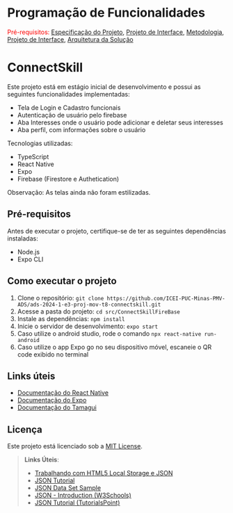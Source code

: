 # Programação de Funcionalidades

<span style="color:red">Pré-requisitos: <a href="2-Especificação do Projeto.md"> Especificação do Projeto</a></span>, <a href="3-Projeto de Interface.md"> Projeto de Interface</a>, <a href="4-Metodologia.md"> Metodologia</a>, <a href="3-Projeto de Interface.md"> Projeto de Interface</a>, <a href="5-Arquitetura da Solução.md"> Arquitetura da Solução</a>

# ConnectSkill

Este projeto está em estágio inicial de desenvolvimento e possui as seguintes funcionalidades implementadas:

- Tela de Login e Cadastro funcionais
- Autenticação de usuário pelo firebase
- Aba Interesses onde o usuário pode adicionar e deletar seus interesses 
- Aba perfil, com informações sobre o usuário

Tecnologias utilizadas:
- TypeScript
- React Native
- Expo
- Firebase (Firestore e Authetication)

Observação: As telas ainda não foram estilizadas.

## Pré-requisitos

Antes de executar o projeto, certifique-se de ter as seguintes dependências instaladas:

- Node.js
- Expo CLI

## Como executar o projeto

1. Clone o repositório: `git clone https://github.com/ICEI-PUC-Minas-PMV-ADS/ads-2024-1-e3-proj-mov-t8-connectskill.git`
2. Acesse a pasta do projeto: `cd src/ConnectSkillFireBase`
3. Instale as dependências: `npm install`
4. Inicie o servidor de desenvolvimento: `expo start`
5. Caso utilize o android studio, rode o comando `npx react-native run-android`
5. Caso utilize o app Expo go no seu dispositivo móvel, escaneie o QR code exibido no terminal

## Links úteis

- [Documentação do React Native](https://reactnative.dev/docs/getting-started)
- [Documentação do Expo](https://docs.expo.io/)
- [Documentação do Tamagui](https://tamagui.org/)

## Licença

Este projeto está licenciado sob a [MIT License](https://opensource.org/licenses/MIT).

> **Links Úteis**:
>
> - [Trabalhando com HTML5 Local Storage e JSON](https://www.devmedia.com.br/trabalhando-com-html5-local-storage-e-json/29045)
> - [JSON Tutorial](https://www.w3resource.com/JSON)
> - [JSON Data Set Sample](https://opensource.adobe.com/Spry/samples/data_region/JSONDataSetSample.html)
> - [JSON - Introduction (W3Schools)](https://www.w3schools.com/js/js_json_intro.asp)
> - [JSON Tutorial (TutorialsPoint)](https://www.tutorialspoint.com/json/index.htm)
